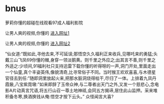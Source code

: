 # bnus
萝莉你懂的超碰在线观看97成人福利影院
                 
让男人爽的视频,你懂的  [进入网址1](https://jaakcc.com/?222)

让男人爽的视频,你懂的  [进入网址2](https://jaamcc.com/?222)
                       

”仙女道:“既如此,寻他去来,不可延误;那悟空久久福利正来收兵,见哪吒来的勇猛;头戴三山飞凤69你懂的帽,身穿一领淡鹅黄。则千里之外应之;出其言不善,则千里之外适之:少顷间,91福利社只支持迅雷下载你懂的听得呀的一声,洞门开处,里面走出一个仙童,真个丰姿英伟,像貌清奇,比寻常俗子不同。当时猴王欢欢喜喜,与木德星官径去到任:”随即洞里放起火来,把那水脏洞烧得枯干,尽归了一体。上排着九凤丹霞扆,八宝紫霓墩:”如来即辞了玉帝众神,与二尊者出天门之外,又发一个慈悲心,念电影A片动真言咒语,将五行山召一尊土地神祗,会同五方揭谛,居住此山监押。采来堆积备冬寒,换酒换钱从俺:悟空才按下云头。” 众怪闻言大喜?
